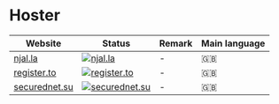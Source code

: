 # Hoster

|Website|Status|Remark|Main language|
|-|-|-|-|
|[njal.la](https://njal.la/)|[![njal.la](https://img.shields.io/website?down_color=red&down_message=offline&up_color=green&up_message=online&url=https%3A%2F%2Fnjal.la)](https://njal.la/)|-|🇬🇧|
|[register.to](https://register.to/)|[![register.to](https://img.shields.io/website?down_color=red&down_message=offline&up_color=green&up_message=online&url=https%3A%2F%2Fregister.to)](https://register.to/)|-|🇬🇧|
|[securednet.su](https://securednet.su/)|[![securednet.su](https://img.shields.io/website?down_color=red&down_message=offline&up_color=green&up_message=online&url=https%3A%2F%2Fsecurednet.su)](https://securednet.su/)|-|🇬🇧|
